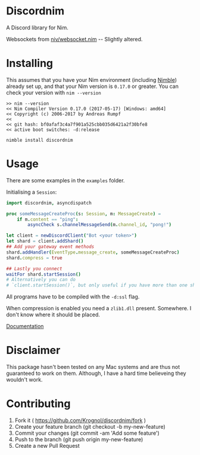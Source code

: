 # Discordnim

A Discord library for Nim. 

Websockets from [niv/websocket.nim](https://github.com/niv/websocket.nim) -- Slightly altered.

# Installing

This assumes that you have your Nim environment (including [Nimble](https://github.com/nim-lang/nimble)) already set up, and that your Nim version is `0.17.0` or greater.
You can check your version with `nim --version`

```
>> nim --version
<< Nim Compiler Version 0.17.0 (2017-05-17) [Windows: amd64]
<< Copyright (c) 2006-2017 by Andreas Rumpf
<< 
<< git hash: bf0afaf3c4a7f901a525cbb035d6421a2f30bfe8
<< active boot switches: -d:release
```

`nimble install discordnim`

# Usage

There are some examples in the `examples` folder.


Initialising a `Session`:

```nim
import discordnim, asyncdispatch

proc someMessageCreateProc(s: Session, m: MessageCreate) =
    if m.content == "ping":
        asyncCheck s.channelMessageSend(m.channel_id, "pong!")

let client = newDiscordClient("Bot <your token>")
let shard = client.addShard()
## Add your gateway event methods
shard.addHandler(EventType.message_create, someMessageCreateProc)
shard.compress = true

## Lastly you connect
waitFor shard.startSession()
# Alternatively you can do 
# `client.startSession()`, but only useful if you have more than one shard.
```

All programs have to be compiled with the `-d:ssl` flag.

When compression is enabled you need a `zlib1.dll` present. Somewhere. I don't know where it should be placed.

[Documentation](https://krognol.github.io/discordnim/)

# Disclaimer

This package hasn't been tested on any Mac systems and are thus not guaranteed to work on them. Although, I have a hard time believeing they wouldn't work.

# Contributing

1. Fork it ( https://github.com/Krognol/discordnim/fork )
2. Create your feature branch (git checkout -b my-new-feature)
3. Commit your changes (git commit -am 'Add some feature')
4. Push to the branch (git push origin my-new-feature)
5. Create a new Pull Request